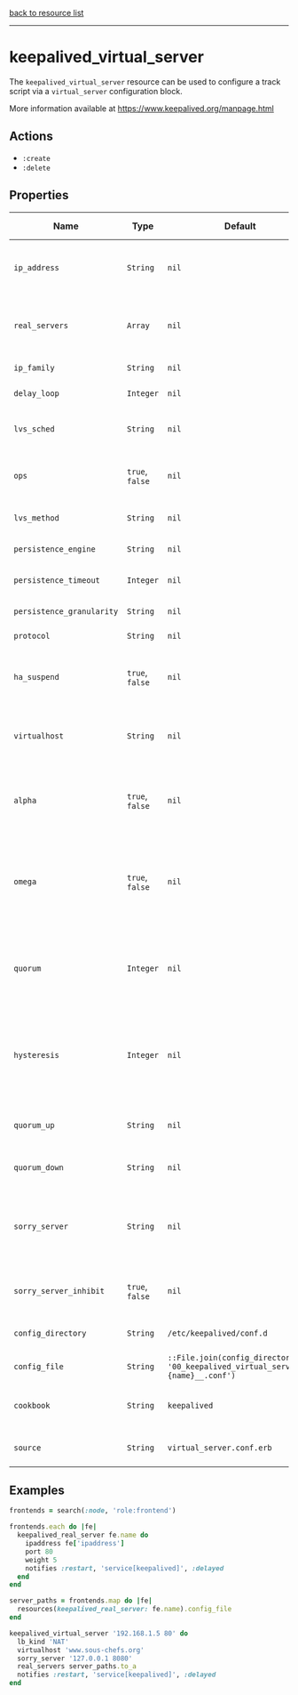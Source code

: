 [back to resource list](https://github.com/sous-chefs/keepalived#resources)

---

# keepalived_virtual_server

The `keepalived_virtual_server` resource can be used to configure a track script via a `virtual_server` configuration block.

More information available at <https://www.keepalived.org/manpage.html>

## Actions

- `:create`
- `:delete`

## Properties

| Name        | Type        |  Default | Description | Allowed Values |
------------- | ----------- | -------- | ----------- | -------------- |
| `ip_address` | `String` | `nil` | Name Property, IPaddress + Port of the server, eg: `192.168.1.1 80`| |
| `real_servers` | `Array` | `nil` | Real Servers this is a virtual server for, will use include to load their files | |
| `ip_family` | `String` | `nil` | IP family for a fwmark service | `inet`, `inet6` |
| `delay_loop` | `Integer` | `nil` | delay timer for checker polling | |
| `lvs_sched` | `String` | `nil` | LVS scheduler | `rr`, `wrr`, `lc`, `wlc`, `lblc`, `sh`, `dh` |
| `ops` | `true`, `false` | `nil` | Enable One-Packet-Scheduling for UDP | |
| `lvs_method` | `String` | `nil` | Default LVS forwarding method | `NAT`, `DR` |
| `persistence_engine` | `String` | `nil` | LVS persistence engine name | `sip` |
| `persistence_timeout` | `Integer` | `nil` | LVS persistence timeout in seconds | |
| `persistence_granularity` | `String` | `nil` | LVS granularity mask | |
| `protocol` | `String` | `nil` | L4 protocol | `TCP`, `UDP`, `SCTP` |
| `ha_suspend` | `true`, `false` | `nil` | If VS IP address is not set, suspend healthchecker's activity| |
| `virtualhost` | `String` | `nil` | Default VirtualHost string for HTTP_GET or SSL_GET | |
| `alpha` | `true`, `false` | `nil` | On daemon startup assume that all RSs are down and healthchecks failed| |
| `omega` | `true`, `false` | `nil` | On daemon shutdown consider quorum and RS down notifiers for execution, where appropriate | |
| `quorum` | `Integer` | `nil` | Minimum total weight of all live servers in the pool necessary to operate VS with no quality regression | |
| `hysteresis` | `Integer` | `nil` | Tolerate this much weight units compared to the nominal quorum, when considering quorum gain or loss | |
| `quorum_up` | `String` | `nil` | Script to execute when quorum is gained | |
| `quorum_down` | `String` | `nil` | Script to execute when quorum is lost | |
| `sorry_server` | `String` | `nil` | If a sorry server is configured, all real servers will be brought down when the quorum is not achieved| |
| `sorry_server_inhibit` | `true`, `false` | `nil` | applies inhibit_on_failure behaviour to the sorry_server | |
| `config_directory` | `String` | `/etc/keepalived/conf.d` | directory for the config file to reside in | |
| `config_file` | `String` | `::File.join(config_directory, '00_keepalived_virtual_server__#{name}__.conf')` | full path to the config file | |
| `cookbook` | `String` | `keepalived` | Which cookbook to look in for the template | |
| `source` | `String` | `virtual_server.conf.erb` | Name of the template to render | |

## Examples

```ruby
frontends = search(:node, 'role:frontend')

frontends.each do |fe|
  keepalived_real_server fe.name do
    ipaddress fe['ipaddress']
    port 80
    weight 5
    notifies :restart, 'service[keepalived]', :delayed
  end
end

server_paths = frontends.map do |fe|
  resources(keepalived_real_server: fe.name).config_file
end

keepalived_virtual_server '192.168.1.5 80' do
  lb_kind 'NAT'
  virtualhost 'www.sous-chefs.org'
  sorry_server '127.0.0.1 8080'
  real_servers server_paths.to_a
  notifies :restart, 'service[keepalived]', :delayed
end
```
